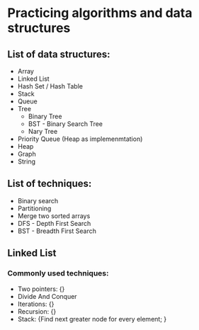 # Practicing algorithms and data structures

## List of data structures:

- Array
- Linked List
- Hash Set / Hash Table
- Stack
- Queue
- Tree
  - Binary Tree
  - BST - Binary Search Tree
  - Nary Tree
- Priority Queue (Heap as implemenmtation)
- Heap
- Graph
- String

## List of techniques:

- Binary search
- Partitioning
- Merge two sorted arrays
- DFS - Depth First Search
- BST - Breadth First Search

## Linked List

### Commonly used techniques:

- Two pointers: {}
- Divide And Conquer
- Iterations: {}
- Recursion: {}
- Stack: {Find next greater node for every element; }